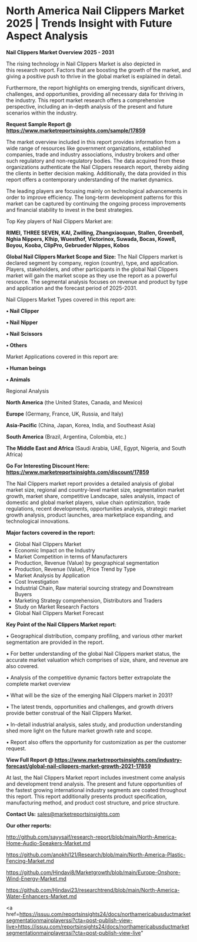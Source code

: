 # North America Nail Clippers Market 2025 | Trends Insight with Future Aspect Analysis

<Strong> Nail Clippers Market Overview 2025 - 2031</strong>

The rising technology in Nail Clippers Market is also depicted in this research report. Factors that are boosting the growth of the market, and giving a positive push to thrive in the global market is explained in detail.

Furthermore, the report highlights on emerging trends, significant drivers, challenges, and opportunities, providing all necessary data for thriving in the industry. This report market research offers a comprehensive perspective, including an in-depth analysis of the present and future scenarios within the industry.

<strong>Request Sample Report @ <a href=https://www.marketreportsinsights.com/sample/17859>https://www.marketreportsinsights.com/sample/17859</a></strong>

The market overview included in this report provides information from a wide range of resources like government organizations, established companies, trade and industry associations, industry brokers and other such regulatory and non-regulatory bodies. The data acquired from these organizations authenticate the Nail Clippers research report, thereby aiding the clients in better decision making. Additionally, the data provided in this report offers a contemporary understanding of the market dynamics.

The leading players are focusing mainly on technological advancements in order to improve efficiency. The long-term development patterns for this market can be captured by continuing the ongoing process improvements and financial stability to invest in the best strategies.

Top Key players of Nail Clippers Market are:

<strong>RIMEI, THREE SEVEN, KAI, Zwilling, Zhangxiaoquan, Stallen, Greenbell, Nghia Nippers, Klhip, Wuesthof, Victorinox, Suwada, Bocas, Kowell, Boyou, Kooba, ClipPro, Gebrueder Nippes, Kobos</strong>

<strong><b>Global Nail Clippers Market Scope and Size:</b></strong>
The Nail Clippers market is declared segment by company, region (country), type, and application. Players, stakeholders, and other participants in the global Nail Clippers market will gain the market scope as they use the report as a powerful resource. The segmental analysis focuses on revenue and product by type and application and the forecast period of 2025-2031.

Nail Clippers Market Types covered in this report are:

<strong>• Nail Clipper

• Nail Nipper

• Nail Scissors

• Others</strong>

Market Applications covered in this report are:

<strong>• Human beings

• Animals</strong> 

Regional Analysis

<strong>North America</strong> (the United States, Canada, and Mexico)

<strong>Europe</strong> (Germany, France, UK, Russia, and Italy)

<strong>Asia-Pacific</strong> (China, Japan, Korea, India, and Southeast Asia)

<strong>South America</strong> (Brazil, Argentina, Colombia, etc.)

<strong>The Middle East and Africa</strong> (Saudi Arabia, UAE, Egypt, Nigeria, and South Africa)

<strong>Go For Interesting Discount Here: <a href=https://www.marketreportsinsights.com/discount/17859>https://www.marketreportsinsights.com/discount/17859</a></strong>

The Nail Clippers market report provides a detailed analysis of global market size, regional and country-level market size, segmentation market growth, market share, competitive Landscape, sales analysis, impact of domestic and global market players, value chain optimization, trade regulations, recent developments, opportunities analysis, strategic market growth analysis, product launches, area marketplace expanding, and technological innovations.

<strong><b>Major factors covered in the report:</b></strong>
<ul>
  <li>Global Nail Clippers Market </li>
  <li>Economic Impact on the Industry</li>
  <li>Market Competition in terms of Manufacturers</li>
  <li>Production, Revenue (Value) by geographical segmentation</li>
  <li>Production, Revenue (Value), Price Trend by Type</li>
  <li>Market Analysis by Application</li>
  <li>Cost Investigation</li>
  <li>Industrial Chain, Raw material sourcing strategy and Downstream Buyers</li>
  <li>Marketing Strategy comprehension, Distributors and Traders</li>
  <li>Study on Market Research Factors</li>
  <li>Global Nail Clippers Market Forecast</li>
</ul>

<strong><b>Key Point of the Nail Clippers Market report:</b></strong>

• Geographical distribution, company profiling, and various other market segmentation are provided in the report.

• For better understanding of the global Nail Clippers market status, the accurate market valuation which comprises of size, share, and revenue are also covered.

• Analysis of the competitive dynamic factors better extrapolate the complete market overview

• What will be the size of the emerging Nail Clippers market in 2031?

• The latest trends, opportunities and challenges, and growth drivers provide better construal of the Nail Clippers Market.

• In-detail industrial analysis, sales study, and production understanding shed more light on the future market growth rate and scope.

• Report also offers the opportunity for customization as per the customer request.

<strong><b>View Full Report @ <a href=https://www.marketreportsinsights.com/industry-forecast/global-nail-clippers-market-growth-2021-17859>https://www.marketreportsinsights.com/industry-forecast/global-nail-clippers-market-growth-2021-17859</a></b></strong>


At last, the Nail Clippers Market report includes investment come analysis and development trend analysis. The present and future opportunities of the fastest growing international industry segments are coated throughout this report. This report additionally presents product specification, manufacturing method, and product cost structure, and price structure.

<strong>Contact Us:</strong>
sales@marketreportsinsights.com

<strong>Our other reports:</strong>

<a href=http://github.com/sayysaif/research-report/blob/main/North-America-Home-Audio-Speakers-Market.md>http://github.com/sayysaif/research-report/blob/main/North-America-Home-Audio-Speakers-Market.md</a>

<a href=https://github.com/anokhi121/Research/blob/main/North-America-Plastic-Fencing-Market.md>https://github.com/anokhi121/Research/blob/main/North-America-Plastic-Fencing-Market.md</a>

<a href=https://github.com/Hindavi8/Marketgrowth/blob/main/Europe-Onshore-Wind-Energy-Market.md>https://github.com/Hindavi8/Marketgrowth/blob/main/Europe-Onshore-Wind-Energy-Market.md</a>

<a href=https://github.com/Hindavi23/researchtrend/blob/main/North-America-Water-Enhancers-Market.md>https://github.com/Hindavi23/researchtrend/blob/main/North-America-Water-Enhancers-Market.md</a>

<a href=https://issuu.com/reportsinsights24/docs/northamericabusductmarketsegmentationmainplayerssi?cta=post-publish-view-live>https://issuu.com/reportsinsights24/docs/northamericabusductmarketsegmentationmainplayerssi?cta=post-publish-view-live</a>"

